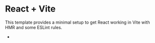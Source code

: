 # React + Vite

This template provides a minimal setup to get React working in Vite with HMR and some ESLint rules.

-
